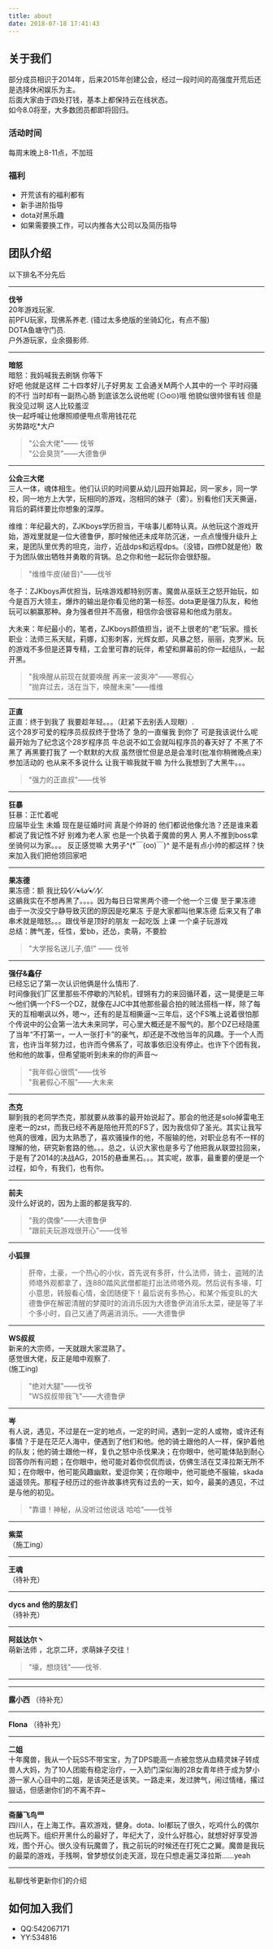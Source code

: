 ```yaml
---
title: about
date: 2018-07-18 17:41:43
---
```

## 关于我们 ##
部分成员相识于2014年，后来2015年创建公会，经过一段时间的高强度开荒后还是选择休闲娱乐为主。  
后面大家由于四处打钱，基本上都保持云在线状态。  
如今8.0将至，大多数团员都即将回归。
### 活动时间 ###
每周末晚上8-11点，不加班

### 福利 ###
- 开荒该有的福利都有
- 新手进阶指导
- dota对黑乐趣
- 如果需要换工作，可以内推各大公司以及简历指导



## 团队介绍 ##
以下排名不分先后

---

**伐爷**  
20年游戏玩家.   
前PFU玩家，现佛系养老. (错过太多绝版的坐骑幻化，有点不服)   
DOTA鱼塘守门员.     
户外游玩家，业余摄影师.    

---  
 
**暗怒**   
暗怒：我妈喊我去刷锅 你等下   
好吧 他就是这样 二十四孝好儿子好男友 工会通关M两个人其中的一个 平时闷骚的不行 当时却有一副热心肠 
到底该怎么说他呢 (⊙o⊙)哦 他貌似很帅很有钱 但是我没见过啊 这人比较羞涩   
快一起呼喊让他爆照顺便甩点零用钱花花   
劣势路吃*大户

> "公会大佬"—— 伐爷                 
> "公会臭货"——大德鲁伊


---

**公会三大佬**   
三人一体，魂体相生。他们认识的时间要从幼儿园开始算起，同一家乡，同一学校，同一地方上大学，玩相同的游戏，泡相同的妹子（雾）。别看他们天天撕逼，背后的羁绊要比你想象的深厚。 
                 
维维：年纪最大的，ZJKboys学历担当，干啥事儿都特认真。从他玩这个游戏开始，游戏里就是一位大德鲁伊，那时候他还未成年防沉迷，一点点慢慢升级升上来，是团队里优秀的坦克，治疗，近战dps和远程dps。（没错，四修D就是他）敢于为团队做出牺牲并勇敢的背锅。总之你和他一起玩你会很舒服。 

>"维维牛皮(破音)"——伐爷  
              
冬子：ZJKboys声优担当，玩啥游戏都特别厉害。魔兽从巫妖王之怒开始玩，如今是百万大领主，爆炸的输出是你看见他的第一标签。dota更是强力队友，和他玩可以躺赢那种。身为强者但并不高傲，相信你会很容易和他成为朋友。          

大未来：年纪最小的，笔者，ZJKboys颜值担当，说不上很老的“老”玩家。擅长职业：法师三系天赋，莉娜，幻影刺客，光辉女郎，风暴之怒，丽丽，克罗米。玩的游戏不多但是还算专精，工会里可靠的玩伴，希望和屏幕前的你一起组队，一起开黑。
>"我唤醒从前现在就要唤醒 再来一波奥冲"——寒假心    
>"抛弃过去，活在当下，唤醒未来"——维维


---

**正直**   
正直：终于到我了 我要趁年轻。。。（赶紧下去别丢人现眼）.   
这个28岁可爱的程序员叔叔终于登场了 急的一直催我 到你了 可是我该说什么呢 最开始为了纪念这个28岁程序员 牛总说不如工会就叫程序员的春天好了 不黑了不黑了 再黑要打我了 一个默默的大叔 虽然很忙但是总是会准时(批准你稍微晚点来）参加活动的 也从来不多说什么 让我干嘛我就干嘛 为什么我想到了大黑牛。。。

>"强力的正直叔"——伐爷

---

**狂暴**   
狂暴：正忙着呢    
应届毕业生 未婚 现在是征婚时间 真是个帅哥的 他们都说他像允浩？还是谁来着 都说了我记性不好 别难为老人家 也是一个执着于魔兽的男人 男人不推到boss拿坐骑何以为家。。。 反正感觉嘛 大男子^(*￣(oo)￣)^ 是不是有点小帅的都这样？快来加入我们把他领回家吧

---

**果冻德**   
果冻德：额 我比较⁄(⁄ ⁄•⁄ω⁄•⁄ ⁄)⁄.  
这鶸我实在不想再黑了。。。。因为每日日常黑两个德一个他一个三傻 至于果冻德 由于一次没交宁静导致灭团的原因是吃果冻 于是大家都叫他果冻德 后来又有了串串术就是暗怒。。。跟伐爷是顶好的朋友 一起吃饭 上课 一个桌子玩游戏     
总结：脾气差，任性，爱bb，还怂，卖萌，不要脸

> "大学报名送儿子,值!"  —— 伐爷 

---

 
**强仔&鑫仔**    
已经忘记了第一次认识他俩是什么情形了.   
时间像我们厂区里那些不停歇的汽轮机，铿锵有力的来回循环着，这一晃便是三年～他们俩一个FS一个DZ，就像在JJC中其他那些最合拍的贼法搭档一样，除了每天的互相嘲讽以外，嗯～，还有的是互相撕逼～三年后，这个FS嘴上说着很怕那个传说中的公会第一法大未来同学，可心里大概还是不服气的。那个DZ已经隐匿了当年“不打第一，一人一张打卡”的豪气，却还是不改他当年的风趣。于一个人而言，也许当年努力过，也许而今佛系了，可故事依旧没有停止。也许下个团有我，他和他的故事，但希望能听到未来的你的声音～
>"我年假心很慌"——伐爷  
>"我暑假心不服"——大未来

---

**杰克**   
聊到我的老同学杰克，那就要从故事的最开始说起了。那会的他还是solo掉雷电王座老一的zst，而我已经不再是陪他开荒的FS了，因为我信仰了圣光。其实让我写他真的很难，因为太熟悉了，喜欢骚操作的他，不服输的他，对职业总有不一样的理解的他，研究新套路的他。。。总之，认识大家也是多亏了他把我从联盟拉回来，于是有了2014的决战AG，2015的悬垂黑石。。。其实呢，故事，最重要的便是一个过程，如今，有我们，也有你。 

---

**前夫**   
没什么好说的，因为上面的都是我写的.   
>"我的偶像"——大德鲁伊  
>"跟前夫玩游戏很开心"——伐爷

---

**小狐狸**   
>肝帝，土豪，一个热心的小伙，首先说有多肝，什么法师，骑士，盗贼的法师塔外观都拿了，连880踏风武僧都能打出法师塔外观。然后说有多壕，叮小意思，转服看心情，金团随便下！最后说有多热心，和某个叛变BL的大德鲁伊在解密清醒的梦魇时的消消乐因为大德鲁伊消消乐太菜，硬是等了半个多小时，自己又通了两遍消消乐。——大德鲁伊   

---

**WS叔叔**   
新来的大宗师，一天就跟大家混熟了。  
感觉很大佬，反正是暗中观察了.   
(施工ing)
>"绝对大腿"——伐爷   
>"WS叔叔带我飞"——大德鲁伊

---

**岑**  
有人说，遇见，不过是在一定的地点，一定的时间，遇到一定的人或物，或许还有事情？于是在茫茫人海中，便遇到了他们和他。他的骑士跟他的人一样，保护着他的队友；他的骑士跟他一样，复仇之怒中杀伐果决；在你眼中，他可能体贴到耐心回答你所有问题；在你眼中，他可能对着你侃侃而谈，仿佛生活在艾泽拉斯无所不知；在你眼中，他可能风趣幽默，爱逗你笑；在你眼中，他可能绝不服输，skada遥遥领先。那程子经历过的些许故事终究有过去的一天，如今，最美的遇见，不过是与他的初见。

>"靠谱！神秘，从没听过他说话 哈哈"——伐爷

---

**紫菜**   
（施工ing）

---

**王魂**   
（待补充）

---

**dycs and 他的朋友们**   
（待补充）

---

**阿兹达尔丶**    
萌新法师 ，北京二环，求萌妹子交往！

> "壕，想烧钱"——伐爷.
 


---



---
**露小西**
（待补充）


---
**Flona**
（待补充）

---
**二姐**   
十年魔兽，我从一个玩SS不带宝宝，为了DPS能高一点被忽悠从血精灵妹子转成兽人大妈，为了10人团能有稳定治疗，一入奶门深似海的2B女青年终于成为梦小游一家人心目中的二姐，是该哭还是该笑。一路走来，发过脾气，闹过情绪，撂过狠话，但感谢你们的不离不弃~

---  
**斋藤飞鸟罒**   
四川人，在上海工作。喜欢游戏，健身。dota、lol都玩了很久，吃鸡什么的偶尔也玩两下。组织开黑什么的最好了，年纪大了，没什么好胜心，就想好好享受游戏，图个开心。很久没有玩魔兽了，我之前玩的时候还在打死亡之翼。魔兽是我玩的最菜的游戏，手残啊，曾梦想仗剑走天涯，现在只想走遍艾泽拉斯……yeah

---
私聊伐爷更新你们的介绍


## 如何加入我们 ##
- QQ:542067171
- YY:534816

